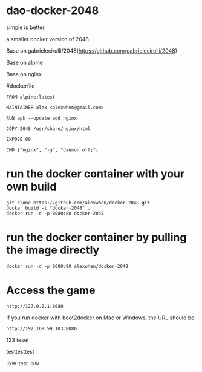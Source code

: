# dao-docker-2048

simple is better

a smaller docker version of 2048

Base on gabrielecirulli/2048(https://github.com/gabrielecirulli/2048)

Base on alpine

Base on nginx

#dockerfile

    FROM alpine:latest

    MAINTAINER alex <alexwhen@gmail.com>

    RUN apk --update add nginx

    COPY 2048 /usr/share/nginx/html

    EXPOSE 80

    CMD ["nginx", "-g", "daemon off;"]

# run the docker container with your own build

    git clone https://github.com/alexwhen/docker-2048.git
    docker build -t "docker-2048" .
    docker run -d -p 8080:80 docker-2048

# run the docker container by pulling the image directly

    docker run -d -p 8080:80 alexwhen/docker-2048

# Access the game

    http://127.0.0.1:8080

If you run docker with boot2docker on Mac or Windows, the URL should be:
 
    http://192.168.59.103:8080
123
teset

testtesttest


lixw-test lixw
